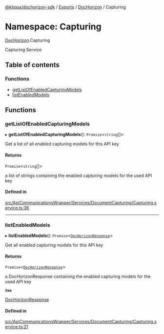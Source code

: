 [@klippa/dochorizon-sdk](../README.md) / [Exports](../modules.md) / [DocHorizon](DocHorizon.md) / Capturing

# Namespace: Capturing

[DocHorizon](DocHorizon.md).Capturing

Capturing Service

## Table of contents

### Functions

- [getListOfEnabledCapturingModels](DocHorizon.Capturing.md#getlistofenabledcapturingmodels)
- [listEnabledModels](DocHorizon.Capturing.md#listenabledmodels)

## Functions

### getListOfEnabledCapturingModels

▸ **getListOfEnabledCapturingModels**(): `Promise`\<`string`[]\>

Get a list of all enabled capturing models for this API key

#### Returns

`Promise`\<`string`[]\>

a list of strings containing the enabled capturing models for the used
API key

#### Defined in

[src/ApiCommunicationsWrapper/Services/DocumentCapturing/Capturing.service.ts:36](https://github.com/klippa-app/js-dochorizon-sdk/blob/205a2fd/src/ApiCommunicationsWrapper/Services/DocumentCapturing/Capturing.service.ts#L36)

___

### listEnabledModels

▸ **listEnabledModels**(): `Promise`\<[`DocHorizonResponse`](../interfaces/internal_.DocHorizonResponse.md)\>

Get all enabled capturing models for this API key

#### Returns

`Promise`\<[`DocHorizonResponse`](../interfaces/internal_.DocHorizonResponse.md)\>

a DocHorizonResponse containing the enabled capturing models for the used API key

**`See`**

[DocHorizonResponse](../interfaces/internal_.DocHorizonResponse.md)

#### Defined in

[src/ApiCommunicationsWrapper/Services/DocumentCapturing/Capturing.service.ts:21](https://github.com/klippa-app/js-dochorizon-sdk/blob/205a2fd/src/ApiCommunicationsWrapper/Services/DocumentCapturing/Capturing.service.ts#L21)

